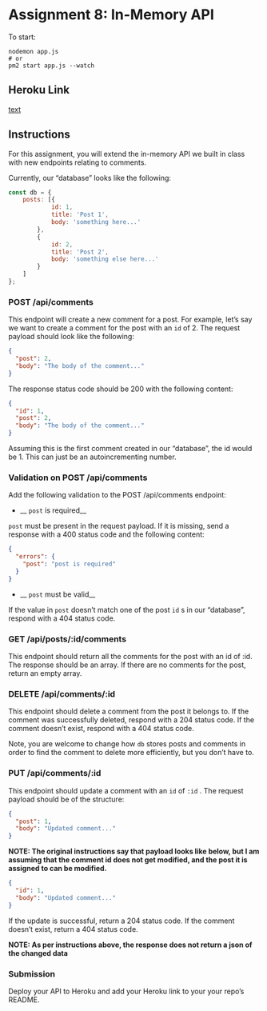 # Assignment 8: In-Memory API

To start:

``` shell
nodemon app.js
# or
pm2 start app.js --watch
```

## Heroku Link

[text](https://link)

## Instructions

For this assignment, you will extend the in-memory API we built in class with new endpoints relating to comments.

Currently, our “database” looks like the following:

``` javascript
const db = {
    posts: [{
            id: 1,
            title: 'Post 1',
            body: 'something here...'
        },
        {
            id: 2,
            title: 'Post 2',
            body: 'something else here...'
        }
    ]
};
```

### POST /api/comments

This endpoint will create a new comment for a post. For example, let’s say we want to create a comment for the post with an `id` of 2. The request payload should look like the following:

``` json
{
  "post": 2,
  "body": "The body of the comment..."
}
```

The response status code should be 200 with the following content:

``` json
{
  "id": 1,
  "post": 2,
  "body": "The body of the comment..."
}
```

Assuming this is the first comment created in our “database”, the id would be 1. This can just be an autoincrementing number.

### Validation on POST /api/comments

Add the following validation to the POST /api/comments endpoint:

* __ `post` is required__

`post` must be present in the request payload. If it is missing, send a response with a 400 status code and the following content:

``` json
{
  "errors": {
    "post": "post is required"
  }
}
```

* __ `post` must be valid__

If the value in `post` doesn’t match one of the post `id` s in our “database”, respond with a 404 status code.

### GET /api/posts/:id/comments

This endpoint should return all the comments for the post with an id of :id. The response should be an array. If there are no comments for the post, return an empty array.

### DELETE /api/comments/:id

This endpoint should delete a comment from the post it belongs to. If the comment was successfully deleted, respond with a 204 status code. If the comment doesn’t exist, respond with a 404 status code.

Note, you are welcome to change how `db` stores posts and comments in order to find the comment to delete more efficiently, but you don’t have to.

### PUT /api/comments/:id

This endpoint should update a comment with an `id` of `:id` . The request payload should be of the structure:

``` json
{
  "post": 1,
  "body": "Updated comment..."
}
```

__NOTE: The original instructions say that payload looks like below, but I am assuming that the comment id does not get modified, and the post it is assigned to can be modified.__

``` json
{
  "id": 1,
  "body": "Updated comment..."
}
```

If the update is successful, return a 204 status code. If the comment doesn’t exist, return a 404 status code.

__NOTE: As per instructions above, the response does not return a json of the changed data__

### Submission

Deploy your API to Heroku and add your Heroku link to your your repo’s README.

